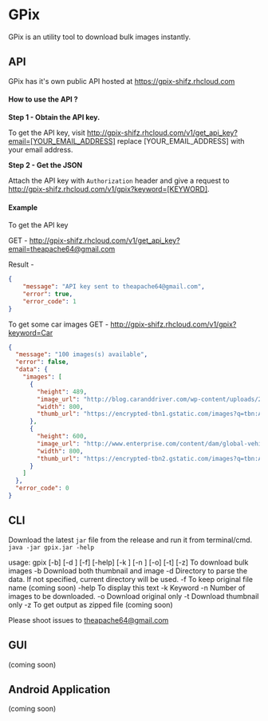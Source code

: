 # GPix
GPix is an utility tool to download bulk images instantly.

## API
GPix has it's own public API hosted at https://gpix-shifz.rhcloud.com

#### How to use the API ?
**Step 1 - Obtain the API key.**

To get the API key, visit http://gpix-shifz.rhcloud.com/v1/get_api_key?email=[YOUR_EMAIL_ADDRESS]
replace [YOUR_EMAIL_ADDRESS] with your email address.

**Step 2 - Get the JSON**

Attach the API key with `Authorization` header and give a request to http://gpix-shifz.rhcloud.com/v1/gpix?keyword=[KEYWORD].

#### Example

To get the API key

GET - http://gpix-shifz.rhcloud.com/v1/get_api_key?email=theapache64@gmail.com

Result - 
```json
{
    "message": "API key sent to theapache64@gmail.com",
    "error": true,
    "error_code": 1
}
```

To get some car images
GET - http://gpix-shifz.rhcloud.com/v1/gpix?keyword=Car

```json
{
  "message": "100 images(s) available",
  "error": false,
  "data": {
    "images": [
      {
        "height": 489,
        "image_url": "http://blog.caranddriver.com/wp-content/uploads/2015/11/BMW-2-series.jpg",
        "width": 800,
        "thumb_url": "https://encrypted-tbn1.gstatic.com/images?q=tbn:ANd9GcSaYHCVo5mY4cHGietbQfD96Am6gXcFTDZDT7Lz2cQ52mBWtCo69w"
      },
      {
        "height": 600,
        "image_url": "http://www.enterprise.com/content/dam/global-vehicle-images/cars/FORD_FOCU_2012-1.png",
        "width": 800,
        "thumb_url": "https://encrypted-tbn2.gstatic.com/images?q=tbn:ANd9GcSq94Ywt2zsMdUVum0XSb49oAYDMA-gmKy1eJVTqUD4j8yK_pSo"
      }
    ]
  },
  "error_code": 0
}
```

## CLI
Download the latest `jar` file from the release and run it from terminal/cmd.
`java -jar gpix.jar -help`

usage: gpix [-b] [-d <arg>] [-f] [-help] [-k <arg>] [-n <arg>] [-o] [-t]
       [-z]
To download bulk images
 -b         Download  both thumbnail and image
 -d <arg>   Directory to parse the data. If not specified, current
            directory will be used.
 -f         To keep original file name (coming soon)
 -help      To display this text
 -k <arg>   Keyword
 -n <arg>   Number of images to be downloaded.
 -o         Download original only
 -t         Download thumbnail only
 -z         To get output as zipped file (coming soon)
 
Please shoot issues to theapache64@gmail.com

## GUI
(coming soon)

## Android Application
(coming soon)
